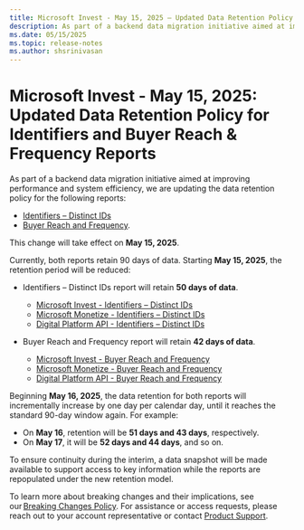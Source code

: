 ```yaml
---
title: Microsoft Invest - May 15, 2025 – Updated Data Retention Policy for Identifiers and Buyer Reach & Frequency Reports   
description: As part of a backend data migration initiative aimed at improving performance and system efficiency, we are updating the data retention policy for the Microsoft Invest Identifiers – Distinct IDs and Microsoft Invest Buyer Reach and Frequency reports.
ms.date: 05/15/2025
ms.topic: release-notes
ms.author: shsrinivasan
---
```



# Microsoft Invest - May 15, 2025: Updated Data Retention Policy for Identifiers and Buyer Reach & Frequency Reports 

As part of a backend data migration initiative aimed at improving performance and system efficiency, we are updating the data retention policy for the following reports: 
- [Identifiers – Distinct IDs](identifiers-distinct-id-report.md)  
- [Buyer Reach and Frequency](buyer-reach-and-frequency-report.md).

This change will take effect on **May 15, 2025**. 

Currently, both reports retain 90 days of data. Starting **May 15, 2025**, the retention period will be reduced: 

- Identifiers – Distinct IDs report will retain **50 days of data**. 
    - [Microsoft Invest - Identifiers – Distinct IDs](identifiers-distinct-id-report.md) 
    - [Microsoft Monetize - Identifiers – Distinct IDs](../monetize/identifiers--distinct-id-report.md) 
    - [Digital Platform API - Identifiers – Distinct IDs](../digital-platform-api/identifiers--distinct-id-report.md) 

- Buyer Reach and Frequency report will retain **42 days of data**. 
    - [Microsoft Invest - Buyer Reach and Frequency](buyer-reach-and-frequency-report.md) 
    - [Microsoft Monetize - Buyer Reach and Frequency](../monetize/buyer-reach-and-frequency-report.md) 
    - [Digital Platform API - Buyer Reach and Frequency](../digital-platform-api/buyer-reach-and-frequency-report.md)

Beginning **May 16, 2025**, the data retention for both reports will incrementally increase by one day per calendar day, until it reaches the standard 90-day window again. 
For example: 
- On **May 16**, retention will be **51 days and 43 days**, respectively. 
- On **May 17**, it will be **52 days and 44 days**, and so on. 

To ensure continuity during the interim, a data snapshot will be made available to support access to key information while the reports are repopulated under the new retention model. 
 
To learn more about breaking changes and their implications, see our [Breaking Changes Policy](breaking-changes.md). For assistance or access requests, please reach out to your account representative or contact [Product Support](https://support.ads.microsoft.com/).


